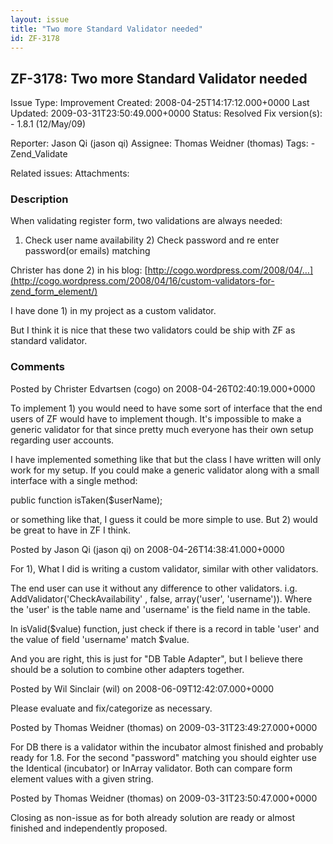 ```yaml
---
layout: issue
title: "Two more Standard Validator needed"
id: ZF-3178
---
```


ZF-3178: Two more Standard Validator needed
-------------------------------------------

 Issue Type: Improvement Created: 2008-04-25T14:17:12.000+0000 Last Updated: 2009-03-31T23:50:49.000+0000 Status: Resolved Fix version(s): - 1.8.1 (12/May/09)
 
 Reporter:  Jason Qi (jason qi)  Assignee:  Thomas Weidner (thomas)  Tags: - Zend\_Validate
 
 Related issues: 
 Attachments: 
### Description

When validating register form, two validations are always needed:

1) Check user name availability 2) Check password and re enter password(or emails) matching

Christer has done 2) in his blog: [http://cogo.wordpress.com/2008/04/…](http://cogo.wordpress.com/2008/04/16/custom-validators-for-zend_form_element/)

I have done 1) in my project as a custom validator.

But I think it is nice that these two validators could be ship with ZF as standard validator.

 

 

### Comments

Posted by Christer Edvartsen (cogo) on 2008-04-26T02:40:19.000+0000

To implement 1) you would need to have some sort of interface that the end users of ZF would have to implement though. It's impossible to make a generic validator for that since pretty much everyone has their own setup regarding user accounts.

I have implemented something like that but the class I have written will only work for my setup. If you could make a generic validator along with a small interface with a single method:

public function isTaken($userName);

or something like that, I guess it could be more simple to use. But 2) would be great to have in ZF I think.

 

 

Posted by Jason Qi (jason qi) on 2008-04-26T14:38:41.000+0000

For 1), What I did is writing a custom validator, similar with other validators.

The end user can use it without any difference to other validators. i.g. AddValidator('CheckAvailability' , false, array('user', 'username')). Where the 'user' is the table name and 'username' is the field name in the table.

In isValid($value) function, just check if there is a record in table 'user' and the value of field 'username' match $value.

And you are right, this is just for "DB Table Adapter", but I believe there should be a solution to combine other adapters together.

 

 

Posted by Wil Sinclair (wil) on 2008-06-09T12:42:07.000+0000

Please evaluate and fix/categorize as necessary.

 

 

Posted by Thomas Weidner (thomas) on 2009-03-31T23:49:27.000+0000

For DB there is a validator within the incubator almost finished and probably ready for 1.8. For the second "password" matching you should eighter use the Identical (incubator) or InArray validator. Both can compare form element values with a given string.

 

 

Posted by Thomas Weidner (thomas) on 2009-03-31T23:50:47.000+0000

Closing as non-issue as for both already solution are ready or almost finished and independently proposed.

 

 